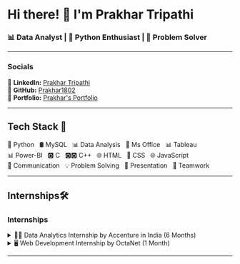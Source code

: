 # Hi there! 👋 I'm Prakhar Tripathi

### 📊 Data Analyst | 🐍 Python Enthusiast | 🧩 Problem Solver

---

### Socials

🔗 **LinkedIn:** [Prakhar Tripathi](https://www.linkedin.com/in/prakhar-tripathi-/)  
🔗 **GitHub:** [Prakhar1802](https://github.com/Prakhar1802)  
📂 **Portfolio:** [Prakhar's Portfolio](https://prakhar1802.github.io/Prakhar-0.2/)

---

## Tech Stack 🚀

🐍 Python &nbsp; 🛢️ MySQL &nbsp; 📊 Data Analysis &nbsp; 📎 Ms Office &nbsp; 📊 Tableau  
📊 Power-BI &nbsp; 🅾️ C &nbsp; 🅾️🅾️ C++ &nbsp; 🌐 HTML &nbsp; 🎨 CSS &nbsp; 🌐 JavaScript  
💬 Communication &nbsp; 💡 Problem Solving &nbsp; 🎤 Presentation &nbsp; 🤝 Teamwork

---


## Internships🛠️

### Internships
<details>
  <summary>👨‍💼 Data Analytics Internship by Accenture in India (6 Months)</summary>
  Completed data analyst training equipping skills in data collection, analysis, visualization, and interpretation.
</details>

<details>
  <summary>🖥️ Web Development Internship by OctaNet (1 Month)</summary>
  Proficient in HTML, CSS, and JavaScript through hands-on experience and expert guidance.
</details>

---

